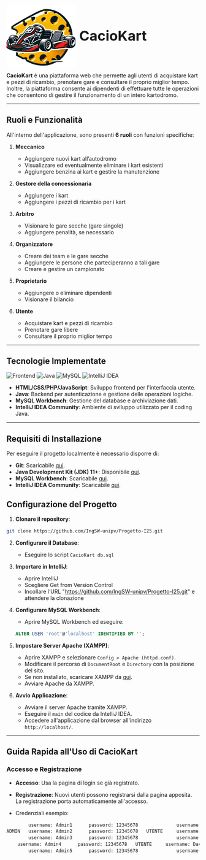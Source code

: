 <div style="display: flex; align-items: center;">
  <img src="LOGO_KART.png" width="180" style="margin-right: 10px;">
  <h1 style="font-size: 36px; font-weight: bold; margin: 0;">CacioKart</h1>
</div>

**CacioKart** è una piattaforma web che permette agli utenti di acquistare kart e pezzi di ricambio, prenotare gare e consultare il proprio miglior tempo. Inoltre, la piattaforma consente ai dipendenti di effettuare tutte le operazioni che consentono di gestire il funzionamento di un intero kartodromo.

---

## Ruoli e Funzionalità

All'interno dell'applicazione, sono presenti **6 ruoli** con funzioni specifiche:

1. **Meccanico**

   * Aggiungere nuovi kart all’autodromo
   * Visualizzare ed eventualmente eliminare i kart esistenti
   * Aggiungere benzina ai kart e gestire la manutenzione

2. **Gestore della concessionaria**

   * Aggiungere i kart
   * Aggiungere i pezzi di ricambio per i kart

3. **Arbitro**

   * Visionare le gare secche (gare singole)
   * Aggiungere penalità, se necessario

4. **Organizzatore**

   * Creare dei team e le gare secche
   * Aggiungere le persone che parteciperanno a tali gare
   * Creare e gestire un campionato

5. **Proprietario**

   * Aggiungere o eliminare dipendenti
   * Visionare il bilancio

6. **Utente**

   * Acquistare kart e pezzi di ricambio
   * Prenotare gare libere
   * Consultare il proprio miglior tempo

---

## Tecnologie Implementate

![Frontend](https://img.shields.io/badge/Frontend-HTML-E34F26?style=for-the-badge\&logoColor=white)  ![Java](https://img.shields.io/badge/Backend-Java-007396?style=for-the-badge\&logo=java\&logoColor=white)   ![MySQL](https://img.shields.io/badge/Database-MySQL-4479A1?style=for-the-badge\&logo=mysql\&logoColor=white)  ![IntelliJ IDEA](https://img.shields.io/badge/IDE-IntelliJ_IDEA-000000?style=for-the-badge\&logo=intellij-idea\&logoColor=white)

* **HTML/CSS/PHP/JavaScript**: Sviluppo frontend per l'interfaccia utente.
* **Java**: Backend per autenticazione e gestione delle operazioni logiche.
* **MySQL Workbench**: Gestione del database e archiviazione dati.
* **IntelliJ IDEA Community**: Ambiente di sviluppo utilizzato per il coding Java.

---

## Requisiti di Installazione

Per eseguire il progetto localmente è necessario disporre di:

* **Git**: Scaricabile [qui](https://git-scm.com/downloads/win).
* **Java Development Kit (JDK) 11+**: Disponibile [qui](https://www.oracle.com/java/technologies/downloads/#jdk23-windows).
* **MySQL Workbench**: Scaricabile [qui](https://dev.mysql.com/downloads/installer/).
* **IntelliJ IDEA Community**: Scaricabile [qui](https://www.jetbrains.com/idea/download/).

## Configurazione del Progetto

1. **Clonare il repository**:

```bash
git clone https://github.com/IngSW-unipv/Progetto-I25.git
```

2. **Configurare il Database**:

   * Eseguire lo script `CacioKart db.sql`

3. **Importare in IntelliJ**:

   * Aprire IntelliJ
   * Scegliere Get from Version Control
   * Incollare l’URL "https://github.com/IngSW-unipv/Progetto-I25.git" e attendere la clonazione


4. **Configurare MySQL Workbench**:

   * Aprire MySQL Workbench ed eseguire:

   ```sql
   ALTER USER 'root'@'localhost' IDENTIFIED BY '';
   ```

5. **Impostare Server Apache (XAMPP)**:

   * Aprire XAMPP e selezionare `Config > Apache (httpd.conf)`.
   * Modificare il percorso di `DocumentRoot` e `Directory` con la posizione del sito.
   * Se non installato, scaricare XAMPP da [qui](https://www.apachefriends.org/download.html).
   * Avviare Apache da XAMPP.

6. **Avvio Applicazione**:

   * Avviare il server Apache tramite XAMPP.
   * Eseguire il `main` del codice da IntelliJ IDEA.
   * Accedere all'applicazione dal browser all'indirizzo `http://localhost/`.

---

## Guida Rapida all'Uso di CacioKart

### Accesso e Registrazione

* **Accesso**: Usa la pagina di login se già registrato.

* **Registrazione**: Nuovi utenti possono registrarsi dalla pagina apposita. La registrazione porta automaticamente all'accesso.

* Credenziali esempio:

```bash
        username: Admin1      password: 12345678              username: Andrea       password: 12345678
ADMIN   username: Admin2      password: 12345678   UTENTE     username: Alessandro   password: 12345678
        username: Admin3      password: 12345678              username: Luca         password: 12345678
	username: Admin4      password: 12345678   UTENTE     username: Davide       password: 12345678
        username: Admin5      password: 12345678              username: Adriano      password: 12345678
```
